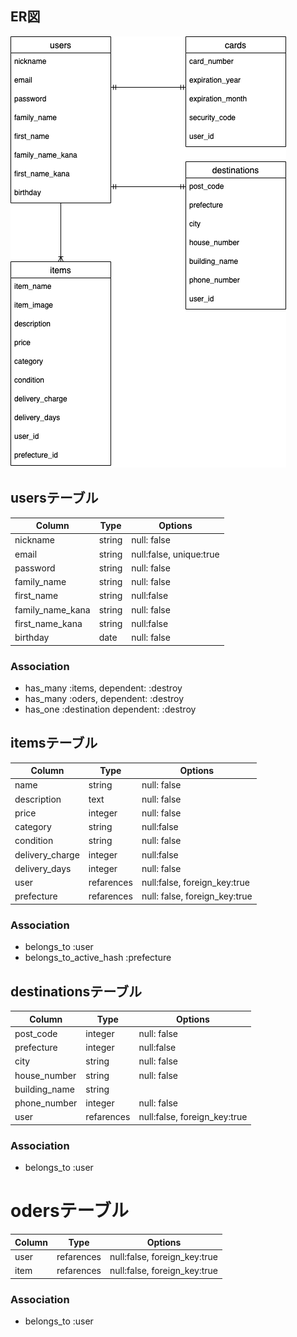 ## ER図
![er](furima-29711.png)

## usersテーブル
|Column|Type|Options|
|------|----|-------|
|nickname|string|null: false|
|email|string|null:false, unique:true|
|password|string|null: false|
|family_name|string|null: false|
|first_name|string|null:false|
|family_name_kana|string|null: false|
|first_name_kana|string|null:false|
|birthday|date|null: false|

### Association
- has_many :items, dependent: :destroy
- has_many :oders, dependent: :destroy
- has_one :destination dependent: :destroy

## itemsテーブル
|Column|Type|Options|
|------|----|-------|
|name|string|null: false|
|description|text|null: false|
|price|integer|null: false|
|category|string|null:false|
|condition|string|null: false|
|delivery_charge|integer|null:false|
|delivery_days|integer|null: false|
|user|refarences|null:false, foreign_key:true|
|prefecture|refarences|null: false, foreign_key:true|

### Association
- belongs_to :user
- belongs_to_active_hash :prefecture

## destinationsテーブル
|Column|Type|Options|
|------|----|-------|
|post_code|integer|null: false|
|prefecture|integer|null:false|
|city|string|null: false|
|house_number|string|null: false|
|building_name|string|
|phone_number|integer|null: false|
|user|refarences|null:false, foreign_key:true|

### Association
- belongs_to :user

# odersテーブル
|Column|Type|Options|
|------|----|-------|
|user|refarences|null:false, foreign_key:true|
|item|refarences|null:false, foreign_key:true|

### Association
- belongs_to :user
